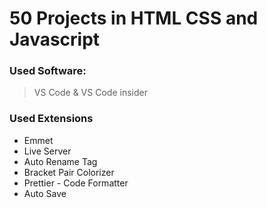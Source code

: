 # 50 Projects in HTML CSS and Javascript

### Used Software:
> VS Code & VS Code insider

### Used Extensions
* Emmet
* Live Server
* Auto Rename Tag
* Bracket Pair Colorizer
* Prettier - Code Formatter
* Auto Save
